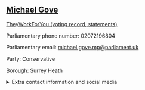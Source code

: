 ## <a href="https://members.parliament.uk/member/1571/contact">Michael Gove</a>

<a href="https://www.theyworkforyou.com/mp/11858/michael_gove/surrey_heath">TheyWorkForYou (voting record, statements)</a> 

Parliamentary phone number: 02072196804 

Parliamentary email: michael.gove.mp@parliament.uk 

Party: Conservative 

Borough: Surrey Heath 

<details><summary>Extra contact information and social media</summary> 
<li>Website: http://www.michaelgove.com/</li>
<li>Twitter:</li>
<li>Constituency office phone number: 01276472468</li>
<li>Constituency office email: office@shca.org.uk</li>
<li>Facebook:</li>
<li>Instagram:</li>
<li>Youtube:</li>
<li>Linkedin:</li>
<li>Government department phone number:</li>
<li>Government department email:</li>
<li>Threads:</li>
<li>Party office phone number:</li>
<li>Party office email:</li>
<li>Tiktok:</li>
</details>